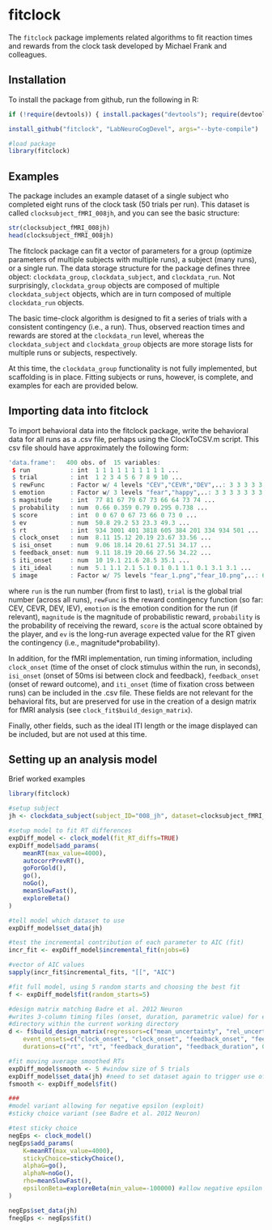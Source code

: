 fitclock
===============

The `fitclock` package implements related algorithms to fit
reaction times and rewards from the clock task developed by
Michael Frank and colleagues. 

Installation
------------

To install the package from github, run the following in R:
 
```r
if (!require(devtools)) { install.packages("devtools"); require(devtools) }

install_github("fitclock", "LabNeuroCogDevel", args="--byte-compile")

#load package
library(fitclock)
```

Examples
--------

The package includes an example dataset of a single subject who completed
eight runs of the clock task (50 trials per run). This dataset is called
`clocksubject_fMRI_008jh`, and you can see the basic structure:

```r
str(clocksubject_fMRI_008jh)
head(clocksubject_fMRI_008jh)
```

The fitclock package can fit a vector of parameters for a group (optimize
parameters of multiple subjects with multiple runs), a subject (many runs),
or a single run. The data storage structure for the package defines three object:
`clockdata_group`, `clockdata_subject`, and `clockdata_run`. Not surprisingly,
`clockdata_group` objects are composed of multiple `clockdata_subject` objects,
which are in turn composed of multiple `clockdata_run` objects.

The basic time-clock algorithm is designed to fit a series of trials with a
consistent contingency (i.e., a run). Thus, observed reaction times and rewards
are stored at the `clockdata_run` level, whereas the `clockdata_subject` and
`clockdata_group` objects are more storage lists for multiple runs or subjects,
respectively.

At this time, the `clockdata_group` functionality is not fully implemented,
but scaffolding is in place. Fitting subjects or runs, however, is complete,
and examples for each are provided below.

Importing data into fitclock
----------------------------

To import behavioral data into the fitclock package, write the behavioral data
for all runs as a .csv file, perhaps using the ClockToCSV.m script. This csv file should
have approximately the following form:

```r
'data.frame':	400 obs. of  15 variables:
 $ run           : int  1 1 1 1 1 1 1 1 1 1 ...
 $ trial         : int  1 2 3 4 5 6 7 8 9 10 ...
 $ rewFunc       : Factor w/ 4 levels "CEV","CEVR","DEV",..: 3 3 3 3 3 3 3 3 3 3 ...
 $ emotion       : Factor w/ 3 levels "fear","happy",..: 3 3 3 3 3 3 3 3 3 3 ...
 $ magnitude     : int  77 81 67 79 67 73 66 64 73 74 ...
 $ probability   : num  0.66 0.359 0.79 0.295 0.738 ...
 $ score         : int  0 0 67 0 67 73 66 0 73 0 ...
 $ ev            : num  50.8 29.2 53 23.3 49.3 ...
 $ rt            : int  934 3001 401 3818 605 384 201 334 934 501 ...
 $ clock_onset   : num  8.11 15.12 20.19 23.67 33.56 ...
 $ isi_onset     : num  9.06 18.14 20.61 27.51 34.17 ...
 $ feedback_onset: num  9.11 18.19 20.66 27.56 34.22 ...
 $ iti_onset     : num  10 19.1 21.6 28.5 35.1 ...
 $ iti_ideal     : num  5.1 1.1 2.1 5.1 0.1 0.1 1.1 0.1 3.1 3.1 ...
 $ image         : Factor w/ 75 levels "fear_1.png","fear_10.png",..: 62 73 63 54 61 70 57 67 71 75 ...
```

where `run` is the run number (from first to last), `trial` is the global trial number (across all runs),
`rewFunc` is the reward contingency function (so far: CEV, CEVR, DEV, IEV), `emotion` is the emotion
condition for the run (if relevant), `magnitude` is the magnitude of probabilistic reward, `probability`
is the probability of receiving the reward, `score` is the actual score obtained by the player, and `ev` is
the long-run average expected value for the RT given the contingency (i.e., magnitude*probability).

In addition, for the fMRI implementation, run timing information, including `clock_onset` (time of the onset of
clock stimulus within the run, in seconds), `isi_onset` (onset of 50ms isi between clock and feedback),
`feedback_onset` (onset of reward outcome), and `iti_onset` (time of fixation cross between runs) can be included
in the .csv file. These fields are not relevant for the behavioral fits, but are preserved for use in the creation of
a design matrix for fMRI analysis (see `clock_fit$build_design_matrix`).

Finally, other fields, such as the ideal ITI length or the image displayed can be included, but are not used at this time.

Setting up an analysis model
----------------------------

Brief worked examples

```r
library(fitclock)

#setup subject
jh <- clockdata_subject(subject_ID="008_jh", dataset=clocksubject_fMRI_008jh)

#setup model to fit RT differences
expDiff_model <- clock_model(fit_RT_diffs=TRUE)
expDiff_model$add_params(
    meanRT(max_value=4000),
    autocorrPrevRT(),
    goForGold(),
    go(),
    noGo(),
    meanSlowFast(),
    exploreBeta()
)

#tell model which dataset to use
expDiff_model$set_data(jh)

#test the incremental contribution of each parameter to AIC (fit)
incr_fit <- expDiff_model$incremental_fit(njobs=6)

#vector of AIC values
sapply(incr_fit$incremental_fits, "[[", "AIC")

#fit full model, using 5 random starts and choosing the best fit
f <- expDiff_model$fit(random_starts=5)

#design matrix matching Badre et al. 2012 Neuron
#writes 3-column timing files (onset, duration, parametric value) for each run to the "run_timing"
#directory within the current working directory
d <- f$build_design_matrix(regressors=c("mean_uncertainty", "rel_uncertainty", "rpe_pos", "rpe_neg", "rt"), 
    event_onsets=c("clock_onset", "clock_onset", "feedback_onset", "feedback_onset", "feedback_onset"), 
    durations=c("rt", "rt", "feedback_duration", "feedback_duration", 0), baselineCoefOrder=2, writeTimingFiles=TRUE)

#fit moving average smoothed RTs
expDiff_model$smooth <- 5 #window size of 5 trials
expDiff_model$set_data(jh) #need to set dataset again to trigger use of smoothed RTs
fsmooth <- expDiff_model$fit()

###
#model variant allowing for negative epsilon (exploit)
#sticky choice variant (see Badre et al. 2012 Neuron)

#test sticky choice
negEps <- clock_model()
negEps$add_params(
    K=meanRT(max_value=4000),
    stickyChoice=stickyChoice(),
    alphaG=go(),
    alphaN=noGo(),
    rho=meanSlowFast(),
    epsilonBeta=exploreBeta(min_value=-100000) #allow negative epsilon
)

negEps$set_data(jh)
fnegEps <- negEps$fit()

```
